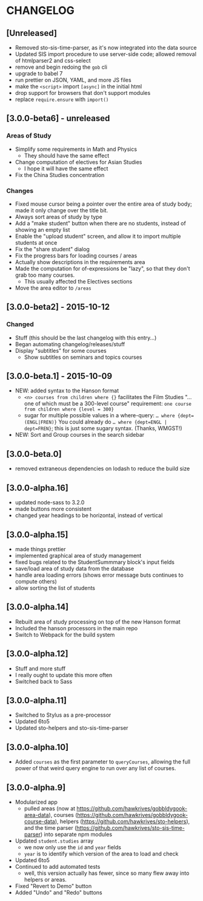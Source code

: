 # CHANGELOG

## [Unreleased]

- Removed sto-sis-time-parser, as it's now integrated into the data source
- Updated SIS import procedure to use server-side code; allowed removal of htmlparser2 and css-select
- remove and begin redoing the `gob` cli
- upgrade to babel 7
- run prettier on JSON, YAML, and more JS files
- make the `<script>` import `[async]` in the initial html
- drop support for browsers that don't support modules
- replace `require.ensure` with `import()`

## [3.0.0-beta6] - unreleased

### Areas of Study

- Simplify some requirements in Math and Physics
  - They should have the same effect
- Change computation of electives for Asian Studies
  - I hope it will have the same effect
- Fix the China Studies concentration

### Changes

- Fixed mouse cursor being a pointer over the entire area of study body; made it only change over the title bit.
- Always sort areas of study by type
- Add a "make student" button when there are no students, instead of showing an empty list
- Enable the "upload student" screen, and allow it to import multiple students at once
- Fix the "share student" dialog
- Fix the progress bars for loading courses / areas
- Actually show descriptions in the requirements area
- Made the computation for of-expressions be "lazy", so that they don't grab too many courses.
  - This usually affected the Electives sections
- Move the area editor to `/areas`

## [3.0.0-beta2] - 2015-10-12

### Changed

- Stuff (this should be the last changelog with this entry…)
- Began automating changelog/releases/stuff
- Display "subtitles" for some courses
  - Show subtitles on seminars and topics courses

## [3.0.0-beta.1] - 2015-10-09

- NEW: added syntax to the Hanson format
  - `<n> courses from children where {}`
    facilitates the Film Studies "… one of which must be a 300-level course" requirement: `one course from children where {level = 300}`
  - sugar for multiple possible values in a where-query: `… where {dept=(ENGL|FREN)}`
    You could already do `… where {dept=ENGL | dept=FREN}`; this is just some sugary syntax. (Thanks, WMGST!)
- NEW: Sort and Group courses in the search sidebar

## [3.0.0-beta.0]

- removed extraneous dependencies on lodash to reduce the build size

## [3.0.0-alpha.16]

- updated node-sass to 3.2.0
- made buttons more consistent
- changed year headings to be horizontal, instead of vertical

## [3.0.0-alpha.15]

- made things prettier
- implemented graphical area of study management
- fixed bugs related to the StudentSummmary block's input fields
- save/load area of study data from the database
- handle area loading errors (shows error message buts continues to compute others)
- allow sorting the list of students

## [3.0.0-alpha.14]

- Rebuilt area of study processing on top of the new Hanson format
- Included the hanson processors in the main repo
- Switch to Webpack for the build system

## [3.0.0-alpha.12]

- Stuff and more stuff
- I really ought to update this more often
- Switched back to Sass

## [3.0.0-alpha.11]

- Switched to Stylus as a pre-processor
- Updated 6to5
- Updated sto-helpers and sto-sis-time-parser

## [3.0.0-alpha.10]

- Added `courses` as the first parameter to `queryCourses`, allowing the full power of that weird query engine to run over any list of courses.

## [3.0.0-alpha.9]

- Modularized app
  - pulled areas (now at https://github.com/hawkrives/gobbldygook-area-data), courses (https://github.com/hawkrives/gobbldygook-course-data), helpers (https://github.com/hawkrives/sto-helpers), and the time parser (https://github.com/hawkrives/sto-sis-time-parser) into separate npm modules
- Updated `student.studies` array
  - we now only use the `id` and `year` fields
  - `year` is to identify which version of the area to load and check
- Updated 6to5
- Continued to add automated tests
  - well, this version actually has fewer, since so many flew away into helpers or areas.
- Fixed "Revert to Demo" button
- Added "Undo" and "Redo" buttons
